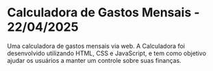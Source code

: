 #  Calculadora de Gastos Mensais - 22/04/2025 #

Uma calculadora de gastos mensais via web. A Calculadora foi desenvolvido utilizando HTML, CSS e JavaScript, e tem como objetivo ajudar os usuários a manter um controle sobre suas finanças.